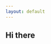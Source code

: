 ```yaml
---
layout: default
---
```


## Hi there

<script>
var url = "https://script.google.com/macros/s/AKfycbxTzetvK_cfyhveGnXhafHlLrIc25smJrpvCdEFNUaCxgkPACeR/exec?callback=loadData";
// Make an AJAX call to Google Script
jQuery.ajax({
crossDomain: true,
url: url,
method: "GET",
dataType: "jsonp"
});

function loadData(e) {
for (var i=0; i<e.length; i++){
$('#main_content').append("<img src='"+e[i]+"'>")
}
}
</script>
